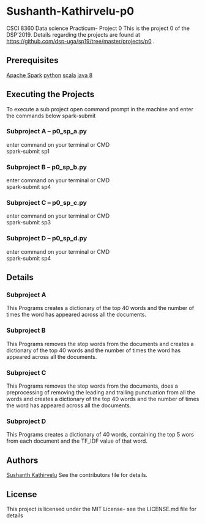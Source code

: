 # Sushanth-Kathirvelu-p0

CSCI 8360 Data science Practicum- Project 0
This is the project 0 of the DSP’2019. Details regarding the projects are found at https://github.com/dsp-uga/sp19/tree/master/projects/p0 .

## Prerequisites 
[Apache Spark](https://spark.apache.org/)
[python](https://www.python.org/downloads/) 
[scala](https://www.scala-lang.org/download/) 
[java 8](https://www.oracle.com/technetwork/java/javase/downloads/jdk8-downloads-2133151.html) 

## Executing the Projects
To execute a sub project open command prompt in the machine and enter the commands below 
spark-submit <location of the python file> <location of all the data files> <location to store the output file> <Name of the Output file>

  ### Subproject A – p0_sp_a.py
  enter command on your terminal or CMD   
  spark-submit <location of the p0_sp_a.py file> <location of all the data files> <location to store the output file> sp1

  ### Subproject B – p0_sp_b.py
  enter command on your terminal or CMD   
  spark-submit <location of the p0_sp_b.py file> <location of all the data files> <location to store the output file> sp4

  ### Subproject C – p0_sp_c.py
  enter command on your terminal or CMD   
  spark-submit <location of the p0_sp_c.py file> <location of all the data files> <location to store the output file> sp3

  ### Subproject D – p0_sp_d.py
  enter command on your terminal or CMD   
  spark-submit <location of the p0_sp_d.py file> <location of all the data files> <location to store the output file> sp4
  
## Details

  ### Subproject A
  This Programs creates a dictionary of the top 40 words and the number of times the word has appeared across all the documents.

  ### Subproject B 
  This Programs removes the stop words from the documents and creates a dictionary of the top 40 words and the number of times the word has appeared across all the documents.

  ### Subproject C 
  This Programs removes the stop words from the documents, does a preprocessing of removing the leading and trailing punctuation from all the words and creates a dictionary of the top 40 words and the number of times the word has appeared across all the documents.

  ### Subproject D 
  This Programs creates a dictionary of 40 words, containing the top 5 wors from each document and the TF_IDF value of that word.


## Authors
[Sushanth Kathirvelu](https://github.com/Sushanth-Kathirvelu)
See the contributors file for details.

## License
This project is licensed under the MIT License- see the LICENSE.md file for details
